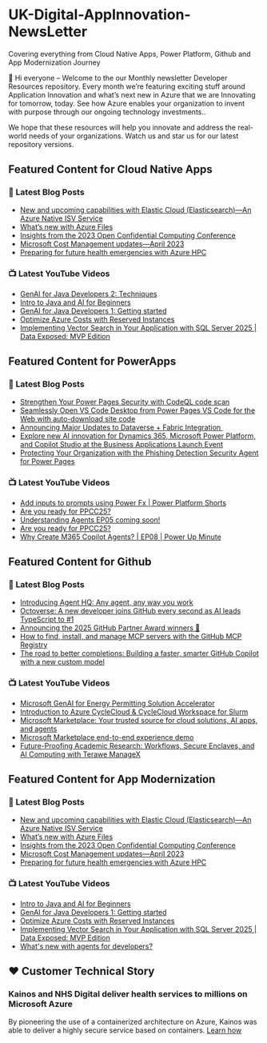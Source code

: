 # UK-Digital-AppInnovation-NewsLetter

Covering everything from Cloud Native Apps, Power Platform, Github and App Modernization Journey

👋 Hi everyone – Welcome to the our Monthly newsletter Developer Resources repository. Every month we’re featuring exciting stuff around Application Innovation and what’s next new in Azure that we are Innovating for tomorrow, today. See how Azure enables your organization to invent with purpose through our ongoing technology investments..


We hope that these resources will help you innovate and address the real-world needs of your organizations. Watch us and star us for our latest repository versions.

## Featured Content for Cloud Native Apps


### 📝 Latest Blog Posts

    
<!-- BLOGCNA:START -->
- [New and upcoming capabilities with Elastic Cloud (Elasticsearch)—An Azure Native ISV Service](https://azure.microsoft.com/blog/new-and-upcoming-capabilities-with-elastic-cloud-elasticsearch-an-azure-native-isv-service/)
- [What’s new with Azure Files](https://azure.microsoft.com/blog/what-s-new-with-azure-files/)
- [Insights from the 2023 Open Confidential Computing Conference](https://azure.microsoft.com/blog/insights-from-the-2023-open-confidential-computing-conference/)
- [Microsoft Cost Management updates—April 2023](https://azure.microsoft.com/blog/microsoft-cost-management-updates-april-2023/)
- [Preparing for future health emergencies with Azure HPC ](https://azure.microsoft.com/blog/preparing-for-future-health-emergencies-with-azure-hpc/)
<!-- BLOGCNA:END -->

### 📺 Latest YouTube Videos

 
<!-- YOUTUBECNA:START -->
- [GenAI for Java Developers 2: Techniques](https://www.youtube.com/watch?v=3UoDsdemIdA)
- [Intro to Java and AI for Beginners](https://www.youtube.com/watch?v=I0yhGsozx8o)
- [GenAI for Java Developers 1: Getting started](https://www.youtube.com/watch?v=COPXh-unV8I)
- [Optimize Azure Costs with Reserved Instances](https://www.youtube.com/watch?v=PRGo-RH-sL4)
- [Implementing Vector Search in Your Application with SQL Server 2025 | Data Exposed: MVP Edition](https://www.youtube.com/watch?v=WBPFjYLIhsA)
<!-- YOUTUBECNA:END -->

##  Featured Content for PowerApps
### 📝 Latest Blog Posts
<!-- BLOGPOWER:START -->
- [Strengthen Your Power Pages Security with CodeQL code scan](https://www.microsoft.com/en-us/power-platform/blog/power-pages/strengthen-your-power-pages-security-with-codeql-code-scan/)
- [Seamlessly Open VS Code Desktop from Power Pages VS Code for the Web with auto-download site code](https://www.microsoft.com/en-us/power-platform/blog/power-pages/seamlessly-open-vs-code-desktop-from-power-pages-vs-code-for-the-web-with-auto-download-site-code/)
- [Announcing Major Updates to Dataverse + Fabric Integration ](https://www.microsoft.com/en-us/power-platform/blog/2025/10/10/dataverse-fabric-integration/)
- [Explore new AI innovation for Dynamics 365, Microsoft Power Platform, and Copilot Studio at the Business Applications Launch Event](https://www.microsoft.com/en-us/dynamics-365/blog/business-leader/2025/10/09/explore-new-ai-innovation-for-dynamics-365-power-platform-and-copilot-studio-at-business-applications-launch-event/)
- [Protecting Your Organization with the Phishing Detection Security Agent for Power Pages](https://www.microsoft.com/en-us/power-platform/blog/power-pages/protecting-your-organization-with-the-phishing-detection-security-agent-for-power-pages/)
<!-- BLOGPOWER:END -->
 ### 📺 Latest YouTube Videos
    
<!-- YOUTUBEPOWER:START -->
- [Add inputs to prompts using Power Fx | Power Platform Shorts](https://www.youtube.com/watch?v=HByBKSkjNcU)
- [Are you ready for PPCC25?](https://www.youtube.com/shorts/AphEQBO9KBs)
- [Understanding Agents EP05 coming soon!](https://www.youtube.com/watch?v=mtoc8IaBpfk)
- [Are you ready for PPCC25?](https://www.youtube.com/shorts/dVnAfFjuDwg)
- [Why Create M365 Copilot Agents? | EP08 | Power Up Minute](https://www.youtube.com/watch?v=3bOw7OasaKc)
<!-- YOUTUBEPOWER:END -->

##  Featured Content for Github
### 📝 Latest Blog Posts
<!-- BLOGGITHUB:START -->
- [Introducing Agent HQ: Any agent, any way you work](https://github.blog/news-insights/company-news/welcome-home-agents/)
- [Octoverse: A new developer joins GitHub every second as AI leads TypeScript to #1](https://github.blog/news-insights/octoverse/octoverse-a-new-developer-joins-github-every-second-as-ai-leads-typescript-to-1/)
- [Announcing the 2025 GitHub Partner Award winners 🎉](https://github.blog/news-insights/company-news/announcing-the-2025-github-partner-award-winners/)
- [How to find, install, and manage MCP servers with the GitHub MCP Registry](https://github.blog/ai-and-ml/generative-ai/how-to-find-install-and-manage-mcp-servers-with-the-github-mcp-registry/)
- [The road to better completions: Building a faster, smarter GitHub Copilot with a new custom model](https://github.blog/ai-and-ml/github-copilot/the-road-to-better-completions-building-a-faster-smarter-github-copilot-with-a-new-custom-model/)
<!-- BLOGGITHUB:END -->
### 📺 Latest YouTube Videos
<!-- YOUTUBEGITHUB:START -->
- [Microsoft GenAI for Energy Permitting Solution Accelerator](https://www.youtube.com/watch?v=wCI6Oqiv4KQ)
- [Introduction to Azure CycleCloud &amp; CycleCloud Workspace for Slurm](https://www.youtube.com/watch?v=FTHUFYMIoj8)
- [Microsoft Marketplace: Your trusted source for cloud solutions, AI apps, and agents](https://www.youtube.com/watch?v=ACM_lNWx8kQ)
- [Microsoft Marketplace end-to-end experience demo](https://www.youtube.com/watch?v=SilJPeLXmL8)
- [Future-Proofing Academic Research: Workflows, Secure Enclaves, and AI Computing with Terawe ManageX](https://www.youtube.com/watch?v=vdZeka_5-Ss)
<!-- YOUTUBEGITHUB:END -->
##  Featured Content for App Modernization
### 📝 Latest Blog Posts
<!-- BLOGAPPMOD:START -->
- [New and upcoming capabilities with Elastic Cloud (Elasticsearch)—An Azure Native ISV Service](https://azure.microsoft.com/blog/new-and-upcoming-capabilities-with-elastic-cloud-elasticsearch-an-azure-native-isv-service/)
- [What’s new with Azure Files](https://azure.microsoft.com/blog/what-s-new-with-azure-files/)
- [Insights from the 2023 Open Confidential Computing Conference](https://azure.microsoft.com/blog/insights-from-the-2023-open-confidential-computing-conference/)
- [Microsoft Cost Management updates—April 2023](https://azure.microsoft.com/blog/microsoft-cost-management-updates-april-2023/)
- [Preparing for future health emergencies with Azure HPC ](https://azure.microsoft.com/blog/preparing-for-future-health-emergencies-with-azure-hpc/)
<!-- BLOGAPPMOD:END -->
### 📺 Latest YouTube Videos
<!-- YOUTUBEAPPMOD:START -->
- [Intro to Java and AI for Beginners](https://www.youtube.com/watch?v=I0yhGsozx8o)
- [GenAI for Java Developers 1: Getting started](https://www.youtube.com/watch?v=COPXh-unV8I)
- [Optimize Azure Costs with Reserved Instances](https://www.youtube.com/watch?v=PRGo-RH-sL4)
- [Implementing Vector Search in Your Application with SQL Server 2025 | Data Exposed: MVP Edition](https://www.youtube.com/watch?v=WBPFjYLIhsA)
- [What&#39;s new with agents for developers?](https://www.youtube.com/shorts/F8CFwNnr10s)
<!-- YOUTUBEAPPMOD:END -->


## ♥️ Customer Technical Story 

### Kainos and NHS Digital deliver health services to millions on Microsoft Azure

By pioneering the use of a containerized architecture on Azure, Kainos was able to deliver a highly secure service based on containers. [Learn how](https://customers.microsoft.com/en-us/story/1368348549535774520-kainos-and-nhs-digital-deliver-health-services-to-millions-on-microsoft-azure)

